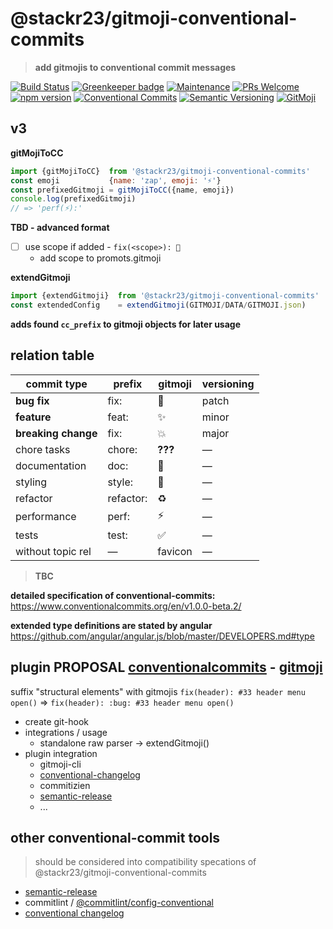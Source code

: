 # @stackr23/gitmoji-conventional-commits 
> __add gitmojis to conventional commit messages__

[![Build Status](https://travis-ci.com/stackr23/gitmoji-conventional-commits.svg?branch=master)](https://travis-ci.com/stackr23/gitmoji-conventional-commits)
[![Greenkeeper badge](https://badges.greenkeeper.io/stackr23/gitmoji-conventional-commits.svg)](https://greenkeeper.io/)
[![Maintenance][maintenance-img]][maintenance-url]
[![PRs Welcome][pr-welcome]](http://makeapullrequest.com)<br />
[![npm version](https://img.shields.io/npm/v/%40stackr23%2Fgitmoji-conventional-commits.svg)](http://npm.im/@stackr23/gitmoji-conventional-commits)
[![Conventional Commits](https://img.shields.io/badge/✔-Conventional%20Commits-blue.svg)](https://conventionalcommits.org) 
[![Semantic Versioning][semantic-img]][semantic-url]
[![GitMoji][gitmoji-img]][gitmoji-url]


<!-- badge urls -->
[gitmoji-img]: https://img.shields.io/badge/%F0%9F%98%BB-gitmoji-F2BF00.svg
[gitmoji-url]: https://gitmoji.carloscuesta.me  
[maintenance-img]: https://img.shields.io/badge/Maintained-yes-brightgreen.svg
[maintenance-url]: https://GitHub.com/stackR23/react23/graphs/commit-activity
[pr-welcome]: https://img.shields.io/badge/PRs-welcome-brightgreen.svg
[semantic-img]: https://img.shields.io/badge/%20%20%F0%9F%93%A6%F0%9F%9A%80-semantic--release-blue.svg
[semantic-url]: https://semver.org/
<!-- /badge urls -->

## v3

__gitMojiToCC__  

```javascript
import {gitMojiToCC}  from '@stackr23/gitmoji-conventional-commits'
const emoji           {name: 'zap', emoji: '⚡️'}
const prefixedGitmoji = gitMojiToCC({name, emoji})
console.log(prefixedGitmoji)
// => 'perf(⚡️):'
```

__TBD - advanced format__
* [ ] use scope if added - `fix(<scope>): 🐛`
    * add scope to promots.gitmoji

__extendGitmoji__  
```javascript
import {extendGitmoji}  from '@stackr23/gitmoji-conventional-commits'
const extendedConfig    = extendGitmoji(GITMOJI/DATA/GITMOJI.json)
```
__adds found `cc_prefix` to gitmoji objects for later usage__

## relation table  

| commit type          | prefix | gitmoji    | versioning |
|--------------------- |--------|------------|------------|
| __bug fix__          | fix:      | :bug:              | patch      |
| __feature__          | feat:     | :sparkles:         | minor      |
| __breaking change__  | fix:      | :boom:             | major      |
| chore tasks          | chore:    | __???__            | —          |
| documentation        | doc:      | :memo:             | —          |
| styling              | style:    | :lipstick:         | —          |
| refactor             | refactor: | :recycle:          | —          |
| performance          | perf:     | :zap:              | —          |
| tests                | test:     | :white_check_mark: | —          |
| without topic rel    | —         | favicon            | —          |

> __TBC__


__detailed specification of conventional-commits:__  
https://www.conventionalcommits.org/en/v1.0.0-beta.2/

__extended type definitions are stated by angular__  
https://github.com/angular/angular.js/blob/master/DEVELOPERS.md#type

## plugin PROPOSAL [conventionalcommits](https://www.conventionalcommits.org/) - [gitmoji](https://gitmoji.carloscuesta.me/)
suffix "structural elements" with gitmojis
`fix(header): #33 header menu open()` => `fix(header): :bug: #33 header menu open()`
* create git-hook 
* integrations / usage
  * standalone raw parser -> extendGitmoji()
* plugin integration
    * gitmoji-cli
    * [conventional-changelog](https://github.com/conventional-changelog/conventional-changelog)
    * commitizien
    * [semantic-release](https://github.com/semantic-release/semantic-release)
    * ...

## other conventional-commit tools
> should be considered into compatibility specations of @stackr23/gitmoji-conventional-commits

* [semantic-release](https://github.com/semantic-release/semantic-release)  
* commitlint / [@commitlint/config-conventional](https://www.npmjs.com/package/@commitlint/config-conventional)  
* [conventional changelog](https://github.com/conventional-changelog/conventional-changelog)  


